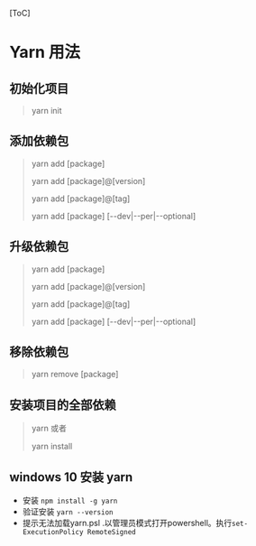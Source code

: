 [ToC]

# Yarn 用法

## 初始化项目

> yarn init

## 添加依赖包

> yarn add [package]
>
> yarn add [package]@[version]
>
> yarn add [package]@[tag]
>
> yarn add [package] [--dev|--per|--optional]

## 升级依赖包

> yarn add [package]
>
> yarn add [package]@[version]
>
> yarn add [package]@[tag]
>
> yarn add [package] [--dev|--per|--optional]

## 移除依赖包

> yarn remove [package]

## 安装项目的全部依赖

> yarn 或者
>
> yarn install

## windows 10 安装 yarn

  + 安装 ```npm install -g yarn```
  + 验证安装 ```yarn --version```
  + 提示无法加载yarn.psl .以管理员模式打开powershell。执行```set-ExecutionPolicy RemoteSigned```





